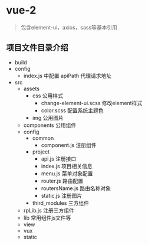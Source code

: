 # vue-2

> 包含element-ui，axios，sass等基本引用

## 项目文件目录介绍

- build
- config
  + index.js 中配置 apiPath 代理请求地址
- src
  - assets
    - css 公用样式
      + change-element-ui.scss 修改element样式
      + color.scss 配置系统主题色
    - img 公用图片
  - components 公用组件
  - config
    - common
      + component.js 注册组件
    - project
      + api.js 注册接口
      + index.js 项目相关信息
      + menu.js 菜单对象配置
      + router.js 路由配置
      + routersName.js 路由名称对象
      + static.js 注册图片
    - third_modules 三方组件
  - rpLib.js 注册三方组件
  - lib 常用组件js文件等
  - view
  - vux
  - static
